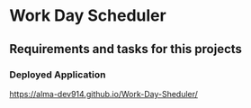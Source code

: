 # Work Day Scheduler 


## Requirements and tasks for this projects


### Deployed Application
 https://alma-dev914.github.io/Work-Day-Sheduler/

